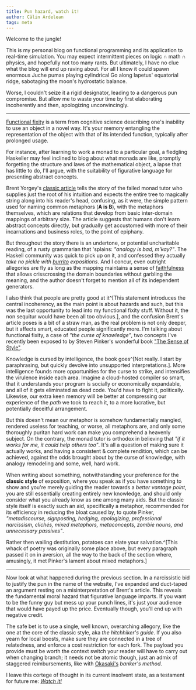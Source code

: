 ```yaml
---
title: Pun hazard, watch it!
author: Călin Ardelean
tags: meta
---
```


Welcome to the jungle!

This is my personal blog on functional programming and its application
to real-time simulation.
You may expect intermittent pieces on logic $\cap$ math $\cap$ physics,
and hopefully not too many rants.
But ultimately, I have no clue what the blog will end up raving about.
For all I know it could spawn enormous Juche pumas playing cylindrical Go along
Iapetus' equatorial ridge, sabotaging the moon's hydrostatic balance.

Worse, I couldn't seize it a rigid designator, leading to a dangerous
pun compromise.
But allow me to waste your time by first elaborating incoherently and then,
apologizing unconvincingly.

---

[Functional fixity][fixity] is a term from cognitive science describing one's
inability to use an object in a novel way.
It's your memory entangling the representation of the object with that of its
intended function, typically after prolonged usage.

For instance, after learning to work a monad to a particular goal, a fledgling
Haskeller may feel inclined to blog about what monads are like, promptly
forgetting the structure and laws of the mathematical object, a lapse that has
little to do, I'll argue, with the suitability of figurative language
for presenting abstract concepts.

Brent Yorgey's [classic article][brent] tells the story of the failed monad
tutor who supplies just the root of his intuition and expects the entire tree
to magically string along into his reader's head, confusing, as it were,
the simple pattern used for naming common metaphors (**A is B**), with the
metaphors themselves, which are relations that develop from basic inter-domain
mappings of arbitrary size.
The article suggests that humans don't learn abstract concepts directly,
but gradually get accustomed with more of their incarnations and business roles,
to the point of epiphany.

But throughout the story there is an undertone, or potential uncharitable
reading, of a rusty grammarian that 'splains: *"analogy is bad, m'kay?"*.
The Haskell community was quick to pick up on it, and confessed they actually
*take no pickle with [burrito] expositions*.
And I concur, even outright allegories are fly as long as the mapping
maintains a sense of [faithfulness][piponi] that allows crisscrossing
the domain boundaries without garbling the meaning, and the author doesn't
forget to mention all of its independent generators.

I also think that people are pretty good at it^[This statement introduces the
central incoherency, as the main point is about hazards and such, but this was
the last opportunity to lead into my functional fixity stuff. Without it, the
non sequitur would have been all too obvious.], and the confusion Brent's
article poses is a bit of a straw man, as the real problem is not only deeper,
but it affects smart, educated people significantly more.
I'm talking about functional fixity, a case of *"the curse of knowledge"*,
two concepts I've recently been exposed to by Steven Pinker's wonderful book
["The Sense of Style"][pinker].

Knowledge is cursed by intelligence, the book goes^[Not really. I start by
paraphrasing, but quickly devolve into unsupported interpretations.].
More intelligence founds more opportunities for the curse to strike,
and intensifies the virulence inside each area.
Imagine a cloud-hosted compiler so smart, that it understands your program is
socially or economically expandable, and all of it gets eliminated as dead code.
You'd have to fight it, politically.
Likewise, our extra keen memory will be better at compressing our experience of
the *path* we took to reach it, to a more lucrative, but potentially deceitful
arrangement.

But this doesn't mean our metaphor is somehow fundamentally mangled, rendered
useless for teaching, or worse, all metaphors are, and only some thoroughly
puritan hard work can make you comprehend a heavenly subject.
On the contrary, the monad tutor is orthodox in believing that
*"if it works for me, it could help others too"*.
It's all a question of making sure it actually works, and having a consistent
& complete rendition, which can be achieved, against the odds brought about by
the curse of knowledge, with analogy remodeling and some, well, hard work.

When writing about something, notwithstanding your preference for the
**classic style** of exposition, where you speak as if you have something
to show and you're merely guiding the reader towards a *better vantage point*,
you are still essentially creating entirely new knowledge, and should only
consider what you already know as one among many aids.
But the classic style itself is exactly such an aid, specifically a metaphor,
recommended for its efficiency in reducing the bloat caused by, to quote
Pinker, *"metadiscourse, signposting, hedging, apologizing, professional
narcissism, clichés, mixed metaphors, metaconcepts, zombie nouns, and
unnecessary passives"*.

Rather then wailing destitution, potatoes can elate your salvation.^[This whack
of poetry was originally some place above, but every paragraph passed it on in
aversion, all the way to the back of the section where, amusingly, it met
Pinker's lament about mixed metaphors.]

---

Now look at what happened during the previous section.
In a narcissistic bid to justify the pun in the name of the website, I've
expanded and duct-taped an argument resting on a misinterpretation of Brent's
article.
This reveals the fundamental moral hazard that figurative language imparts.
If you want to be the funny guy but mess up your punch lines, it's just your
audience that would have payed up the price.
Eventually though, you'll end up with negative credit.

The safe bet is to use a single, well known, overarching allegory, like the
one at the core of the classic style, aka *the hitchhiker's guide*.
If you also yearn for local boosts, make sure they are connected in a tree of
relatedness, and enforce a cost restriction for each fork.
The payload you provide must be worth the context switch your reader will have
to carry out when changing branch; it needs not be atomic though, just an admix
of staggered reimbursements, like with [Okasaki's][okasaki] *banker's method*.

I leave this cortege of thought in its current insolvent state, as a testament
for future me: [*Watch it!*][malone]

[fixity]: https://en.wikipedia.org/wiki/Functional_fixedness "Functional fixedness - Wikipedia"
[brent]: https://byorgey.wordpress.com/2009/01/12/abstraction-intuition-and-the-monad-tutorial-fallacy/ "Abstraction, intuition, and the “monad tutorial fallacy”"
[burrito]: http://blog.plover.com/prog/burritos.html "Monads are like burritos - The Universe of Discourse"
[pinker]: http://wadler.blogspot.ro/2016/02/steven-pinkers-sense-of-style.html "Steven Pinker's The Sense of Style - Wadler's Blog"
[piponi]: http://blog.sigfpe.com/2014/05/types-and-two-approaches-to-problem.html "Types, and two approaches to problem solving - A Neighborhood of Infinity"
[okasaki]: http://www.cambridge.org/ro/academic/subjects/computer-science/programming-languages-and-applied-logic/purely-functional-data-structures?format=PB&isbn=9780521663502 "Chris Okasaki - Purely Functional Data Structures"
[malone]: https://www.youtube.com/watch?v=bBu7b1jMUrU "I did watch it! The save! - Matt Malone"
